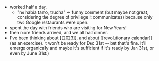 - worked half a day.
  - "no había tanto, trucha" <- funny comment (but maybe not great, considering the degree of privilege it communicates) because only two Google restaurants were open.
- spent the day with friends who are visiting for New Years! 
- then more friends arrived, and we all had dinner.
- I've been thinking about [[2023]], and about [[revolutionary calendar]] (as an exercise). It won't be ready for Dec 31st -- but that's fine. It'll emerge organically and maybe it's sufficient if it's ready by Jan 31st, or even by June 31st:)
